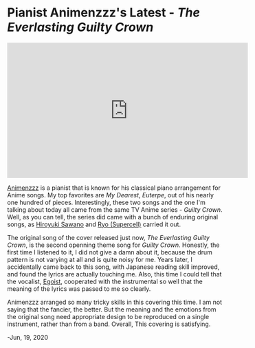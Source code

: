 # Pianist Animenzzz's Latest - *The Everlasting Guilty Crown*

<iframe width="560" height="315" src="https://www.youtube.com/embed/ozDObIWJ4NA" frameborder="0" allow="accelerometer; autoplay; encrypted-media; gyroscope; picture-in-picture" allowfullscreen></iframe>

[Animenzzz](https://www.youtube.com/user/Animenzzz/featured) is a pianist that is known for his classical piano arrangement for Anime songs. My top favorites are *My Dearest*, *Euterpe*, out of his nearly one hundred of pieces. Interestingly, these two songs and the one I'm talking about today all came from the same TV Anime series - *Guilty Crown*. Well, as you can tell, the series did came with a bunch of enduring original songs, as [Hiroyuki Sawano](https://www.youtube.com/channel/UCbJM_Y06iuUOl3hVPqYcvng) and [Ryo (Supercell)](https://www.youtube.com/channel/UCy9UVm-UjHqcktvxg-sS4qQ) carried it out.  

The original song of the cover released just now, *The Everlasting Guilty Crown*, is the second openning theme song for *Guilty Crown*. Honestly, the first time I listened to it, I did not give a damn about it, because the drum pattern is not varying at all and is quite noisy for me. Years later, I accidentally came back to this song, with Japanese reading skill improved, and found the lyrics are actually touching me. Also, this time I could tell that the vocalist, [Egoist](https://www.youtube.com/channel/UCchlf66z1NueAv8xY117Lmw), cooperated with the instrumental so well that the meaning of the lyrics was passed to me so clearly.  

Animenzzz arranged so many tricky skills in this covering this time. I am not saying that the fancier, the better. But the meaning and the emotions from the original song need appropriate design to be reproduced on a single instrument, rather than from a band. Overall, This covering is satisfying.  

-Jun, 19, 2020